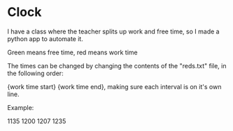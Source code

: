 # Clock

I have a class where the teacher splits up work and free time, so I made a python app to automate it. 

Green means free time, red means work time

The times can be changed by changing the contents of the "reds.txt" file, in the following order:

{work time start} {work time end}, making sure each interval is on it's own line.

Example:

1135 1200
1207 1235

